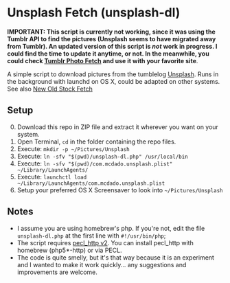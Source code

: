 # Unsplash Fetch (unsplash-dl) #

**IMPORTANT: This script is currently not working, since it was using the Tumblr API to find the pictures (Unsplash seems to have migrated away from Tumblr). An updated version of this script is *not* work in progress. I could find the time to update it anytime, or not. In the meanwhile, you could check [Tumblr Photo Fetch](https://github.com/mcdado/TumblrPhotoFetch/) and use it with your favorite site**.

A simple script to download pictures from the tumblelog [Unsplash](http://unsplash.com/).
Runs in the background with launchd on OS X, could be adapted on other systems.
See also [New Old Stock Fetch](https://github.com/mcdado/newoldstock-dl)

## Setup ##

0. Download this repo in ZIP file and extract it wherever you want on your system.
1. Open Terminal, `cd` in the folder containing the repo files.
2. Execute: `mkdir -p ~/Pictures/Unsplash`
3. Execute: `ln -sfv "$(pwd)/unsplash-dl.php" /usr/local/bin`
4. Execute: `ln -sfv "$(pwd)/com.mcdado.unsplash.plist" ~/Library/LaunchAgents/`
5. Execute: `launchctl load ~/Library/LaunchAgents/com.mcdado.unsplash.plist`
6. Setup your preferred OS X Screensaver to look into `~/Pictures/Unsplash`

## Notes ##

* I assume you are using homebrew's php. If you're not, edit the file `unsplash-dl.php` at the first line with `#!/usr/bin/php`;
* The script requires [pecl\_http v2](http://pecl.php.net/package/pecl_http). You can install pecl_http with homebrew (php5*-http) or via PECL.
* The code is quite smelly, but it's that way because it is an experiment and I wanted to make it work quickly... any suggestions and improvements are welcome.

